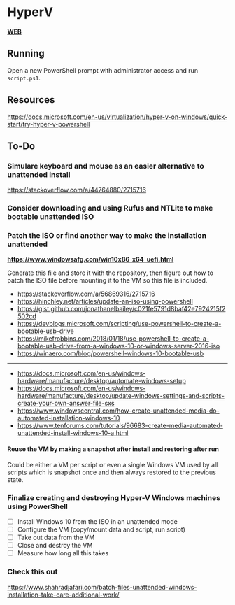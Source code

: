 # HyperV

[**WEB**](https://tomashubelbauer.github.io/hyperv)

## Running

Open a new PowerShell prompt with administrator access and run `script.ps1`.

## Resources

https://docs.microsoft.com/en-us/virtualization/hyper-v-on-windows/quick-start/try-hyper-v-powershell

## To-Do

### Simulare keyboard and mouse as an easier alternative to unattended install

https://stackoverflow.com/a/44764880/2715716

### Consider downloading and using Rufus and NTLite to make bootable unattended ISO

### Patch the ISO or find another way to make the installation unattended

**https://www.windowsafg.com/win10x86_x64_uefi.html**

Generate this file and store it with the repository, then figure out how to patch
the ISO file before mounting it to the VM so this file is included.

- https://stackoverflow.com/a/56869316/2715716
- https://hinchley.net/articles/update-an-iso-using-powershell
- https://gist.github.com/jonathanelbailey/c021fe5791d8baf42e7924215f2502cd
- https://devblogs.microsoft.com/scripting/use-powershell-to-create-a-bootable-usb-drive
- https://mikefrobbins.com/2018/01/18/use-powershell-to-create-a-bootable-usb-drive-from-a-windows-10-or-windows-server-2016-iso
- https://winaero.com/blog/powershell-windows-10-bootable-usb

---

- https://docs.microsoft.com/en-us/windows-hardware/manufacture/desktop/automate-windows-setup
- https://docs.microsoft.com/en-us/windows-hardware/manufacture/desktop/update-windows-settings-and-scripts-create-your-own-answer-file-sxs
- https://www.windowscentral.com/how-create-unattended-media-do-automated-installation-windows-10
- https://www.tenforums.com/tutorials/96683-create-media-automated-unattended-install-windows-10-a.html

#### Reuse the VM by making a snapshot after install and restoring after run

Could be either a VM per script or even a single Windows VM used by all scripts
which is snapshot once and then always restored to the previous state.

### Finalize creating and destroying Hyper-V Windows machines using PowerShell

- [ ] Install Windows 10 from the ISO in an unattended mode
- [ ] Configure the VM (copy/mount data and script, run script)
- [ ] Take out data from the VM
- [ ] Close and destroy the VM
- [ ] Measure how long all this takes

### Check this out

https://www.shahradjafari.com/batch-files-unattended-windows-installation-take-care-additional-work/
